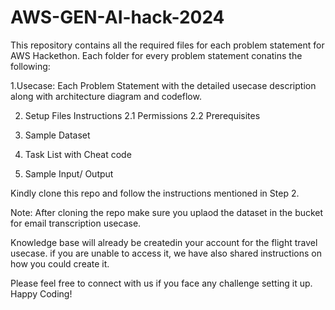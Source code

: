 # AWS-GEN-AI-hack-2024
This repository contains all the required  files for each problem statement for AWS Hackethon.
Each folder for every problem statement  conatins the following:

1.Usecase: Each Problem Statement with the detailed usecase description along with architecture diagram and codeflow.

2. Setup Files Instructions
   2.1 Permissions
   2.2 Prerequisites

3. Sample Dataset

4. Task List with Cheat code

6. Sample Input/ Output


Kindly clone this repo and follow the instructions mentioned in Step 2.
 
Note:
After cloning the repo make  sure you  uplaod the dataset in the bucket for email transcription usecase.

Knowledge base will already be createdin your account for the flight travel usecase.
if you are unable to access it, we have also shared instructions on how you could create it.


Please feel free to connect with us if you face any challenge setting it up.
Happy Coding!
